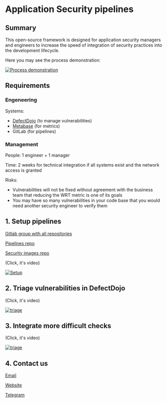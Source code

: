 # Application Security pipelines

## Summary

This open-source framework is designed for application security managers and engineers to increase the speed of integration of security practices into the development lifecycle.

Here you may see the process demonstration:

[![Process demonstration](https://j.gifs.com/16zVqG.gif)](https://www.youtube.com/watch?v=6FGV4OcrIB8)

## Requirements

### Engeneering

Systems: 
- [DefectDojo](https://github.com/DefectDojo/django-DefectDojo) (to manage vulnerabilities)
- [Metabase](https://github.com/metabase/metabase) (for metrics)
- GitLab (for pipelines)

### Management

People: 1 engineer + 1 manager

Time: 2 weeks for technical integration if all systems exist and the network access is granted

Risks: 
- Vulnerabilities will not be fixed without agreement with the business team that reducing the WRT metric is one of its goals
- You may have so many vulnerabilities in your code base that you would need another security engineer to verify them



## 1. Setup pipelines

[Gitlab group with all repositories](https://gitlab.com/whitespots-public)

[Pipelines repo](https://gitlab.com/whitespots-public/pipelines)

[Security images repo](https://gitlab.com/whitespots-public/security-images)


(Click, it's video)

[![Setup](https://j.gifs.com/w08n5z.gif)](https://www.youtube.com/watch?v=DLN1kNh_Ha0)


## 2. Triage vulnerabilities in DefectDojo

(Click, it's video)

[![triage](https://j.gifs.com/z6Nq5O.gif)](https://www.youtube.com/watch?v=_uFOIf1BUwU)


## 3. Integrate more difficult checks

(Click, it's video)

[![triage](https://j.gifs.com/J8jEAv.gif)](https://www.youtube.com/watch?v=5NnEBGNLzyE)

## 4. Contact us

[Email](mailto:sales@whitespots.io)

[Website](https://whitespots.io)

[Telegram](https://t.me/httpnotonly)
